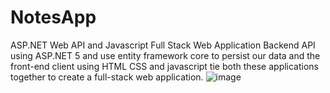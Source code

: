 # NotesApp
ASP.NET Web API and Javascript Full Stack Web Application
Backend API using ASP.NET 5 and use entity framework core to persist our data and the front-end client using HTML CSS and javascript tie both these applications together to create a  full-stack web application.
![image](https://user-images.githubusercontent.com/59253452/183264360-7ba00eac-2fb7-4cb4-bcdc-ac51a63cada9.png)
